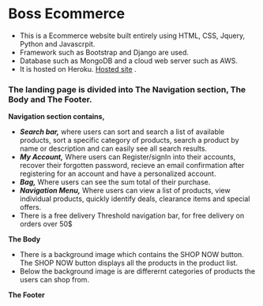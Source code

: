 # Boss Ecommerce

- This is a Ecommerce website built entirely using HTML, CSS, Jquery, Python and Javascrpit.
- Framework such as Bootstrap and Django are used.
- Database such as MongoDB and a cloud web server such as AWS.
- It is hosted on Heroku. [Hosted site](https://boss-ecommerce.herokuapp.com/) .

### The landing page is divided into The Navigation section, The Body and The Footer.

 **Navigation section contains,**
 - ***Search bar,*** where users can sort and search a list of available products, sort a specific category of products, search a product by name or description and can easily see all search results.
 - ***My Account,*** Where users can Register/signIn into their accounts, recover their forgotten password, recieve an email confirmation after registering for an account and have a personalized account.
 - ***Bag,*** Where users can see the sum total of their purchase.
 - ***Navigation Menu,*** Where users can view a list of products, view individual products, quickly identify deals, clearance items and special offers.
 - There is a free delivery Threshold navigation bar, for free delivery on orders over 50$
 
 **The Body**
 - There is a background image which contains the SHOP NOW button. The SHOP NOW button displays all the products in the product list.
 - Below the background image is are differernt categories of products the users can shop from.
 
 **The Footer**
 



